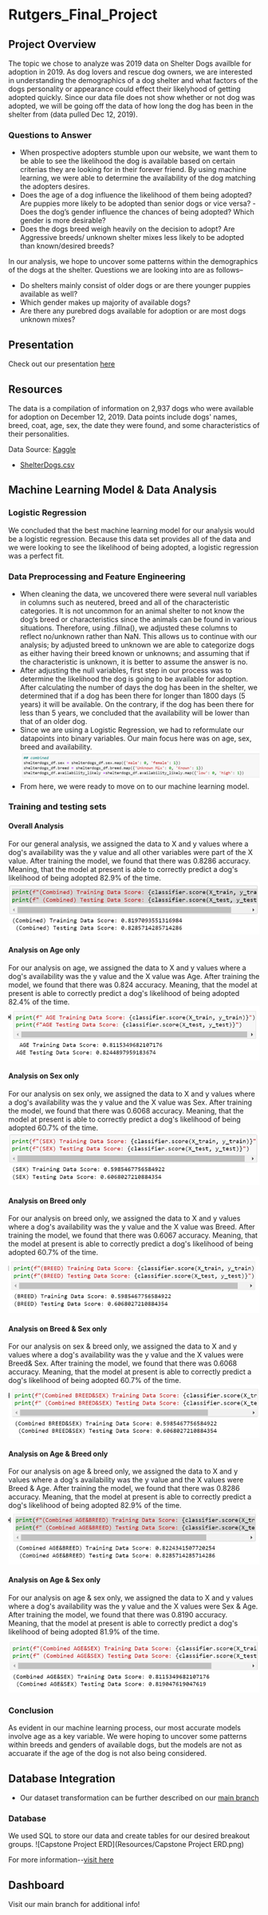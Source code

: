 # Rutgers_Final_Project
## Project Overview
The topic we chose to analyze was 2019 data on Shelter Dogs availble for adoption in 2019. As dog lovers and rescue dog owners, we are interested in understanding the demographics of a dog shelter and what factors of the dogs personality or appearance could effect their likelyhood of getting adopted quickly. Since our data file does not show whether or not dog was adopted, we will be going off the data of how long the dog has been in the shelter from (data pulled Dec 12, 2019).

### Questions to Answer
- When prospective adopters stumble upon our website, we want them to be able to see the likelihood the dog is available based on certain criterias they are looking for in their forever friend. By using machine learning, we were able to determine the availability of the dog matching the adopters desires.
- Does the age of a dog influence the likelihood of them being adopted? Are puppies more likely to be adopted than senior dogs or vice versa?
-Does the dog’s gender influence the chances of being adopted? Which gender is more desirable?
- Does the dogs breed weigh heavily on the decision to adopt? Are Aggressive breeds/ unknown shelter mixes less likely to be adopted than known/desired breeds?

In our analysis, we hope to uncover some patterns within the demographics of the dogs at the shelter. Questions we are looking into are as follows–
- Do shelters mainly consist of older dogs or are there younger puppies available as well?
- Which gender makes up majority of available dogs?
- Are there any purebred dogs available for adoption or are most dogs unknown mixes?

## Presentation
Check out our presentation [here](https://docs.google.com/presentation/d/1pDOwgm4KDFHsqqZ5XA-lx-JEhnzCCqGH-2m1Bs0F4_8/edit#slide=id.p)

## Resources
The data is a compilation of information on 2,937 dogs who were available for adoption on December 12, 2019. Data points include dogs' names, breed, coat, age, sex, the date they were found, and some characteristics of their personalities.

Data Source: [Kaggle](https://www.kaggle.com/datasets/jmolitoris/adoptable-dogs)

- [ShelterDogs.csv](https://www.kaggle.com/datasets/jmolitoris/adoptable-dogs?select=ShelterDogs.csv)

## Machine Learning Model & Data Analysis
### Logistic Regression
We concluded that the best machine learning model for our analysis would be a logistic regression. Because this data set provides all of the data and we were looking to see the likelihood of being adopted, a logistic regression was a perfect fit.
### Data Preprocessing and Feature Engineering
- When cleaning the data, we uncovered there were several null variables in columns such as neutered, breed and all of the characteristic categories. It is not uncommon for an animal shelter to not know the dog’s breed or characteristics since the animals can be found in various situations. Therefore, using .fillna(), we adjusted these columns to reflect no/unknown rather than NaN. This allows us to continue with our analysis; by adjusted breed to unknown we are able to categorize dogs as either having their breed known or unknowns; and assuming that if the characteristic is unknown, it is better to assume the answer is no.
- After adjusting the null variables, first step in our process was to determine the likelihood the dog is going to be available for adoption. After calculating the number of days the dog has been in the shelter, we determined that if a dog has been there for longer than 1800 days (5 years) it will be available. On the contrary, if the dog has been there for less than 5 years, we concluded that the availability will be lower than that of an older dog.
- Since we are using a Logistic Regression, we had to reformulate our datapoints into binary variables. Our main focus here was on age, sex, breed and availability.  
![binary_variables](Resources/binary_variables.PNG)
- From here, we were ready to move on to our machine learning model.

### Training and testing sets
#### Overall Analysis
For our general analysis, we assigned the data to X and y values where a dog's availability was the y value and all other variables were part of the X value. After training the model, we found that there was 0.8286 accuracy. Meaning, that the model at present is able to correctly predict a dog's likelihood of being adopted 82.9% of the time.
![overall_machine_learning](Resources/overall_machine_learning.PNG)

#### Analysis on Age only
For our analysis on age, we assigned the data to X and y values where a dog's availability was the y value and the X value was Age. After training the model, we found that there was 0.824 accuracy. Meaning, that the model at present is able to correctly predict a dog's likelihood of being adopted 82.4% of the time.
![age_machine_learning](Resources/age_machine_learning.PNG)

#### Analysis on Sex only
For our analysis on sex only, we assigned the data to X and y values where a dog's availability was the y value and the X value was Sex. After training the model, we found that there was 0.6068 accuracy. Meaning, that the model at present is able to correctly predict a dog's likelihood of being adopted 60.7% of the time.
![sex_machine_learning](Resources/sex_machine_learning.PNG)

#### Analysis on Breed only
For our analysis on breed only, we assigned the data to X and y values where a dog's availability was the y value and the X value was Breed. After training the model, we found that there was 0.6067 accuracy. Meaning, that the model at present is able to correctly predict a dog's likelihood of being adopted 60.7% of the time.
![breed_machine_learning](Resources/breed_machine_learning.PNG)

#### Analysis on Breed & Sex only
For our analysis on sex & breed only, we assigned the data to X and y values where a dog's availability was the y value and the X values were Breed&  Sex. After training the model, we found that there was 0.6068 accuracy. Meaning, that the model at present is able to correctly predict a dog's likelihood of being adopted 60.7% of the time.
![breedsex_machine_learning](Resources/breedsex_machine_learning.PNG)

#### Analysis on Age & Breed only
For our analysis on age & breed only, we assigned the data to X and y values where a dog's availability was the y value and the X values were Breed & Age. After training the model, we found that there was 0.8286 accuracy. Meaning, that the model at present is able to correctly predict a dog's likelihood of being adopted 82.9% of the time.
![agebreed_machine_learning](Resources/agebreed_machine_learning.PNG)

#### Analysis on Age & Sex only
For our analysis on age & sex only, we assigned the data to X and y values where a dog's availability was the y value and the X values were Sex & Age. After training the model, we found that there was 0.8190 accuracy. Meaning, that the model at present is able to correctly predict a dog's likelihood of being adopted 81.9% of the time.
![agesex_machine_learning](Resources/agesex_machine_learning.PNG)

### Conclusion
As evident in our machine learning process, our most accurate models involve age as a key variable. We were hoping to uncover some patterns within breeds and genders of available dogs, but the models are not as accuarate if the age of the dog is not also being considered.


## Database Integration
- Our dataset transformation can be further described on our [main branch](https://github.com/nataliecagno/Rutgers_Final_Project)

### Database
We used SQL to store our data and create tables for our desired breakout groups. 
![Capstone Project ERD](Resources/Capstone Project ERD.png)

For more information--[visit here](https://github.com/nataliecagno/Rutgers_Final_Project/tree/Annie)

## Dashboard
Visit our main branch for additional info!

